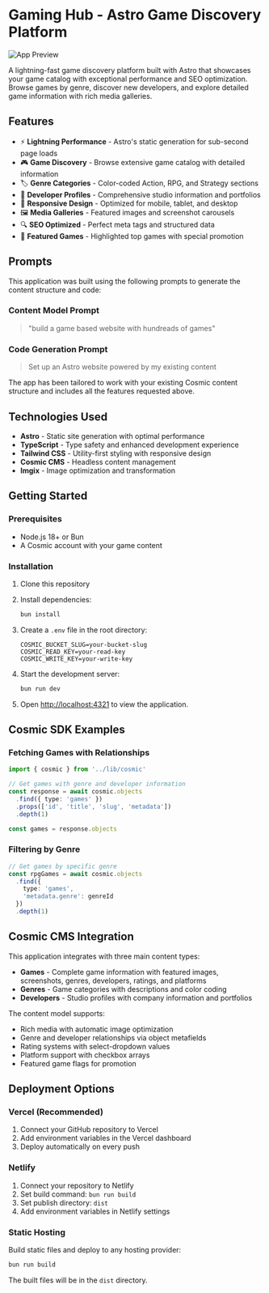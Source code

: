 # Gaming Hub - Astro Game Discovery Platform

![App Preview](https://imgix.cosmicjs.com/f7797120-a455-11ed-81f2-f50e185dd248-U7NLcNo9NGA.jpg?w=1200&h=300&fit=crop&auto=format,compress)

A lightning-fast game discovery platform built with Astro that showcases your game catalog with exceptional performance and SEO optimization. Browse games by genre, discover new developers, and explore detailed game information with rich media galleries.

## Features

- ⚡ **Lightning Performance** - Astro's static generation for sub-second page loads
- 🎮 **Game Discovery** - Browse extensive game catalog with detailed information
- 🏷️ **Genre Categories** - Color-coded Action, RPG, and Strategy sections
- 🏢 **Developer Profiles** - Comprehensive studio information and portfolios
- 📱 **Responsive Design** - Optimized for mobile, tablet, and desktop
- 🖼️ **Media Galleries** - Featured images and screenshot carousels
- 🔍 **SEO Optimized** - Perfect meta tags and structured data
- 🚀 **Featured Games** - Highlighted top games with special promotion

<!-- CLONE_PROJECT_BUTTON -->

## Prompts

This application was built using the following prompts to generate the content structure and code:

### Content Model Prompt

> "build a game based website with hundreads of games"

### Code Generation Prompt

> Set up an Astro website powered by my existing content

The app has been tailored to work with your existing Cosmic content structure and includes all the features requested above.

## Technologies Used

- **Astro** - Static site generation with optimal performance
- **TypeScript** - Type safety and enhanced development experience
- **Tailwind CSS** - Utility-first styling with responsive design
- **Cosmic CMS** - Headless content management
- **Imgix** - Image optimization and transformation

## Getting Started

### Prerequisites

- Node.js 18+ or Bun
- A Cosmic account with your game content

### Installation

1. Clone this repository
2. Install dependencies:
   ```bash
   bun install
   ```

3. Create a `.env` file in the root directory:
   ```env
   COSMIC_BUCKET_SLUG=your-bucket-slug
   COSMIC_READ_KEY=your-read-key
   COSMIC_WRITE_KEY=your-write-key
   ```

4. Start the development server:
   ```bash
   bun run dev
   ```

5. Open [http://localhost:4321](http://localhost:4321) to view the application.

## Cosmic SDK Examples

### Fetching Games with Relationships
```typescript
import { cosmic } from '../lib/cosmic'

// Get games with genre and developer information
const response = await cosmic.objects
  .find({ type: 'games' })
  .props(['id', 'title', 'slug', 'metadata'])
  .depth(1)

const games = response.objects
```

### Filtering by Genre
```typescript
// Get games by specific genre
const rpgGames = await cosmic.objects
  .find({ 
    type: 'games',
    'metadata.genre': genreId
  })
  .depth(1)
```

## Cosmic CMS Integration

This application integrates with three main content types:

- **Games** - Complete game information with featured images, screenshots, genres, developers, ratings, and platforms
- **Genres** - Game categories with descriptions and color coding
- **Developers** - Studio profiles with company information and portfolios

The content model supports:
- Rich media with automatic image optimization
- Genre and developer relationships via object metafields
- Rating systems with select-dropdown values
- Platform support with checkbox arrays
- Featured game flags for promotion

## Deployment Options

### Vercel (Recommended)
1. Connect your GitHub repository to Vercel
2. Add environment variables in the Vercel dashboard
3. Deploy automatically on every push

### Netlify
1. Connect your repository to Netlify
2. Set build command: `bun run build`
3. Set publish directory: `dist`
4. Add environment variables in Netlify settings

### Static Hosting
Build static files and deploy to any hosting provider:
```bash
bun run build
```

The built files will be in the `dist` directory.
